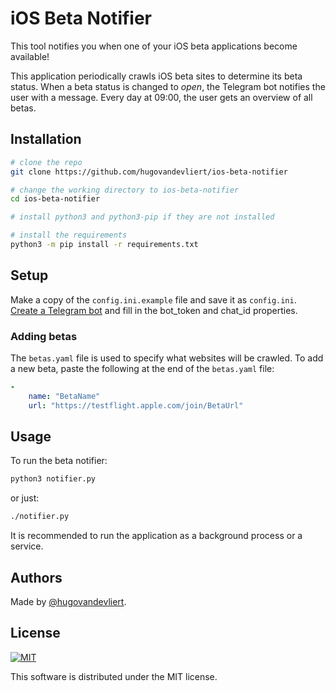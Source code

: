 # iOS Beta Notifier

This tool notifies you when one of your iOS beta applications become available!

This application periodically crawls iOS beta sites to determine its beta status.
When a beta status is changed to _open_, the Telegram bot notifies the user with a message.
Every day at 09:00, the user gets an overview of all betas.

## Installation

```bash
# clone the repo
git clone https://github.com/hugovandevliert/ios-beta-notifier

# change the working directory to ios-beta-notifier
cd ios-beta-notifier

# install python3 and python3-pip if they are not installed

# install the requirements
python3 -m pip install -r requirements.txt
```

## Setup

Make a copy of the `config.ini.example` file and save it as `config.ini`.
[Create a Telegram bot](https://core.telegram.org/bots#3-how-do-i-create-a-bot) and fill in the bot_token and chat_id properties.

### Adding betas

The `betas.yaml` file is used to specify what websites will be crawled.
To add a new beta, paste the following at the end of the `betas.yaml` file:

```yaml
-
    name: "BetaName"
    url: "https://testflight.apple.com/join/BetaUrl"
```

## Usage

To run the beta notifier:

```bash
python3 notifier.py
```

or just:

```bash
./notifier.py
```

It is recommended to run the application as a background process or a service.

## Authors

Made by [@hugovandevliert](https://github.com/hugovandevliert).

## License

[![MIT](https://img.shields.io/cocoapods/l/AFNetworking.svg?style=style&label=License&maxAge=2592000)](LICENSE)

This software is distributed under the MIT license.
